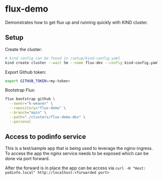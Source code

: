 # flux-demo

Demonstrates how to get flux up and running quickly with KIND cluster.

## Setup

Create the cluster:

```bash
# kind config can be found in /setup/kind-config.yaml
kind create cluster --wait 5m --name flux-dev --config kind-config.yaml
```

Export Github token:

```bash
export GITHUB_TOKEN=<my-token>
```

Bootstrap Flux:

```bash
flux bootstrap github \
  --owner="k-weaver" \
  --repository="flux-demo" \
  --branch="main" \
  --path="./clusters/flux-demo-dev" \
  --personal
```

## Access to podinfo service

This is a test/sample app that is being used to leverage the nginx-ingress. To access the app the nginx service needs to be exposed which can be done via port forward.

After the forward is in place the app can be access via `curl -H "Host: podinfo.local" http://localhost:<forwarded port>`
